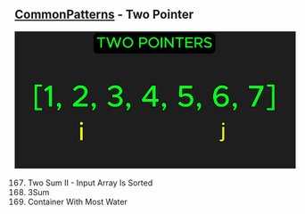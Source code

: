 ## [CommonPatterns](./CommonPatterns.md) - Two Pointer

![image](../imgs/two-pointers-0.png)

167. Two Sum II - Input Array Is Sorted
15.  3Sum
11. Container With Most Water
